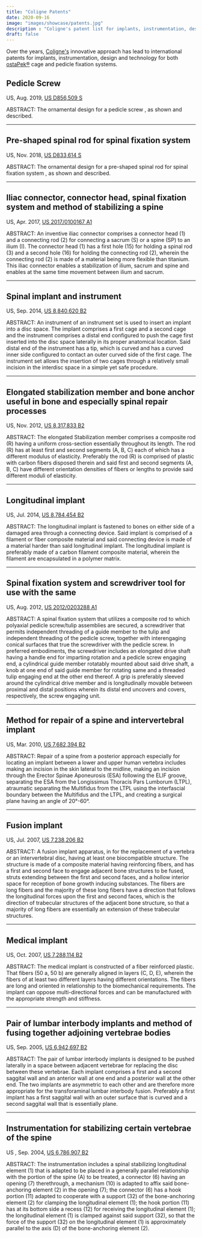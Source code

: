 ```yaml
---
title: "Coligne Patents"
date: 2020-09-16
image: "images/showcase/patents.jpg"
description : "Coligne's patent list for implants, instrumentation, design and technology for both ostaPek® cage and pedicle fixation systems"
draft: false
---
```


Over the years, [Coligne's](http://www.coligne.com/international/home.html) innovative approach has lead to international patents for implants, instrumentation, 
design and technology for both [ostaPek®](https://spinenuances.com/ostapek_carbon_composite) cage and pedicle fixation systems.

<!--more-->

## Pedicle Screw

US, Aug. 2019, [US D856,509 S](https://patentimages.storage.googleapis.com/73/d7/aa/893a5780d45823/USD856509.pdf)

ABSTRACT: The ornamental design for a pedicle screw , as shown and described.

-----

## Pre-shaped spinal rod for spinal fixation system

US, Nov. 2018, [US D833,614 S](https://patentimages.storage.googleapis.com/ba/f0/32/eee22b9408bfe7/USD833614.pdf)

ABSTRACT: The ornamental design for a pre-shaped spinal rod for spinal fixation system , as shown and described.

-----

## Iliac connector, connector head, spinal fixation system and method of stabilizing a spine

US, Apr. 2017, [US 2017/0100167 A1](https://patentimages.storage.googleapis.com/4f/67/47/cfbc64aa135a80/US20170100167A1.pdf)

ABSTRACT: An inventive iliac connector comprises a connector head (1) and a connecting rod (2) for connecting a sacrum (S) or a spine (SP) to an ilium (I). 
The connector head (1) has a first hole (15) for holding a spinal rod (3) and a second hole (16) for holding the connecting rod (2), 
wherein the connecting rod (2) is made of a material being more flexible than titanium. 
This iliac connector enables a stabilization of ilium, sacrum and spine and enables at the same time movement between ilium and sacrum.

-----

## Spinal implant and instrument

US, Sep. 2014, [US 8,840,620 B2](https://patentimages.storage.googleapis.com/b2/dc/99/6a2ac18b27c20b/US8840620.pdf)

ABSTRACT: An instrument of an instrument set is used to insert an implant into a disc space. 
The implant comprises a first cage and a second cage and the instrument comprises a distal end configured to push the cage first inserted into the disc space laterally in its proper anatomical location. 
Said distal end of the instrument has a tip, which is curved and has a curved inner side configured to contact an outer curved side of the first cage. 
The instrument set allows the insertion of two cages through a relatively small incision in the interdisc space in a simple yet safe procedure.

-----

## Elongated stabilization member and bone anchor useful in bone and especially spinal repair processes

US, Nov. 2012, [US 8,317,833 B2](https://patentimages.storage.googleapis.com/f5/a6/7d/1a43de4159f02f/US8317833.pdf)

ABSTRACT: The elongated Stabilization member comprises a composite rod (R) having a uniform cross-section essentially throughout its length. 
The rod (R) has at least first and second segments (A, B, C) each of which has a different modulus of elasticity. 
Preferably the rod (R) is comprised of plastic with carbon fibers disposed therein and said first and second segments (A, B, C) 
have different orientation densities of fibers or lengths to provide said different moduli of elasticity. 

-----

## Longitudinal implant 

US, Jul. 2014, [US 8,784,454 B2](https://patentimages.storage.googleapis.com/0f/6b/96/066d0311bddb9d/US8784454.pdf)

ABSTRACT: The longitudinal implant is fastened to bones on either side of a damaged area through a connecting device. 
Said implant is comprised of a filament or fiber composite material and said connecting device is made of a material harder than said longitudinal implant. 
The longitudinal implant is preferably made of a carbon filament composite material, wherein the filament are encapsulated in a polymer matrix. 

-----

## Spinal fixation system and screwdriver tool for use with the same

US, Aug. 2012, [US 2012/0203288 A1](https://patentimages.storage.googleapis.com/89/0b/32/6b9b8d1057ea4c/US20120203288A1.pdf)

ABSTRACT: A spinal fixation system that utilizes a composite rod to which polyaxial pedicle screw/tulip assemblies are secured, 
a screwdriver that permits independent threading of a guide member to the tulip and independent threading of the pedicle screw, 
together with interengaging conical surfaces that true the screwdriver with the pedicle screw. In preferred embodiments, 
the screwdriver includes an elongated drive shaft having a handle end for imparting rotation and a pedicle screw engaging end, 
a cylindrical guide member rotatably mounted about said drive shaft, a knob at one end of said guide member for rotating same and a threaded tulip engaging end at the other end thereof. 
A grip is preferably sleeved around the cylindrical drive member and is longitudinally movable between proximal and distal positions wherein its distal end uncovers and covers, respectively, the screw engaging unit.

-----

## Method for repair of a spine and intervertebral implant

US, Mar. 2010, [US 7,682,394 B2](https://patentimages.storage.googleapis.com/39/56/05/a6bcc13ec1a76f/US7682394B2.pdf)

ABSTRACT: Repair of a spine from a posterior approach especially for locating an implant between a lower and upper human vertebra includes making an incision in the skin lateral to the midline, 
making an incision through the Erector Spinae Aponeurosis (ESA) following the ELIF groove, separating the ESA from the Longissimus Thoracis Pars Lumborum (LTPL), 
atraumatic separating the Multifidus from the LTPL using the interfascial boundary between the Multifidus and the LTPL, and creating a surgical plane having an angle of 20°-60°.

-----

## Fusion implant

US, Jul. 2007, [US 7,238,206 B2](https://patentimages.storage.googleapis.com/b8/ff/74/37bcb96ab47890/US7238206.pdf)

ABSTRACT: A fusion implant apparatus, in for the replacement of a vertebra or an intervertebral disc, having at least one biocompatible structure. 
The structure is made of a composite material having reinforcing fibers, and has a first and second face to engage adjacent bone structures to be fused, 
struts extending between the first and second faces, and a hollow interior space for reception of bone growth inducing substances. 
The fibers are long fibers and the majority of these long fibers have a direction that follows the longitudinal forces upon the first and second faces, 
which is the direction of trabecular structures of the adjacent bone structure, so that a majority of long fibers are essentially an extension of these trabecular structures.

-----

## Medical implant

US, Oct. 2007, [US 7,288,114 B2](https://patentimages.storage.googleapis.com/42/8f/ec/b094fcf6b65021/US7288114B2.pdf)

ABSTRACT: The medical implant is constructed of a fiber reinforced plastic. That fibers (50 a, 50 b) are generally aligned in layers (C, D, E), 
wherein the fibers of at least two different layers having different orientations. The fibers are long and oriented in relationship to 
the biomechanical requirements. The implant can oppose multi-directional forces and can be manufactured with the appropriate strength and stiffness.

-----

## Pair of lumbar interbody implants and method of fusing together adjoining vertebrae bodies

US, Sep. 2005, [US 6,942,697 B2](https://patentimages.storage.googleapis.com/a9/ce/cc/aaef98c1a042bc/US6942697.pdf)

ABSTRACT: The pair of lumbar interbody implants is designed to be pushed laterally in a space between adjacent vertebrae for replacing the disc between these vertebrae. 
Each implant comprises a first and a second saggital wall and an anterior wall at one end and a posterior wall at the other end. 
The two implants are asymmetric to each other and are therefore more appropriate for the transforaminal lumbar interbody fusion. 
Preferably a first implant has a first saggital wall with an outer surface that is curved and a second saggital wall that is essentially plane.

-----

## Instrumentation for stabilizing certain vertebrae of the spine

US , Sep. 2004, [US 6,786,907 B2](https://patentimages.storage.googleapis.com/13/8d/63/daae01a875bdc3/US6786907.pdf)

ABSTRACT: The instrumentation includes a spinal stabilizing longitudinal element (1) that is adapted to be placed in a generally parallel relationship with the portion of the spine (A) to be treated, 
a connector (6) having an opening (7) therethrough, a mechanism (10) is adapted to affix said bone-anchoring element (2) in the opening (7); 
the connector (6) has a hook portion (11) adapted to cooperate with a support (32) of the bone-anchoring element (2) for clamping the longitudinal element (1); 
the hook portion (11) has at its bottom side a recess (12) for receiving the longitudinal element (1); the longitudinal element (1) is clamped against said support (32), 
so that the force of the support (32) on the longitudinal element (1) is approximately parallel to the axis (D) of the bone-anchoring element (2).